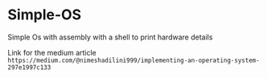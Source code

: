 # Simple-OS
Simple Os with assembly with a shell to print hardware details

Link for the medium article
`https://medium.com/@nimeshadilini999/implementing-an-operating-system-297e1997c133`

